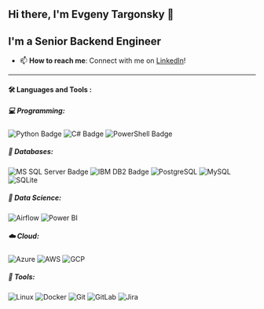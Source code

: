 ## Hi there, I'm Evgeny Targonsky 👋

## **I'm a Senior Backend Engineer**

- 📫 **How to reach me**: Connect with me on [LinkedIn](https://www.linkedin.com/in/targonsky/)!

---
#### :hammer_and_wrench: Languages and Tools :

##### 💻 Programming:
![Python Badge](https://img.shields.io/badge/-Python-ffffff?style=flat&logo=python&logoColor=FFD343&labelColor=306998)
![C# Badge](https://img.shields.io/badge/-C%23-ffffff?style=flat&logo=csharp&logoColor=ffffff&labelColor=9B4F96)
![PowerShell Badge](https://img.shields.io/badge/-PowerShell-ffffff?style=flat&logo=powershell&logoColor=5391FE&labelColor=012456)


##### 💾 Databases: 
![MS SQL Server Badge](https://img.shields.io/badge/-MS%20SQL%20Server-ffffff?style=flat&logo=microsoftsqlserver&logoColor=ffffff&labelColor=CC2927)
![IBM DB2 Badge](https://img.shields.io/badge/-IBM%20DB2-ffffff?style=flat&logo=ibm&logoColor=ffffff&labelColor=0033A0)
![PostgreSQL](https://img.shields.io/badge/PostgreSQL-ffffff?style=flat&logo=postgresql&logoColor=ffffff&labelColor=336791)
![MySQL](https://img.shields.io/badge/MySQL-ffffff?style=flat&logo=mysql&logoColor=005C84&labelColor=F29111)
![SQLite](https://img.shields.io/badge/SQLite-ffffff?style=flat&logo=sqlite&logoColor=ffffff&labelColor=003B57)

##### 🤖 Data Science:
![Airflow](https://img.shields.io/badge/Apache%20Airflow-ffffff?style=flat&logo=Apache-Airflow&logoColor=007A88&labelColor=)
![Power BI](https://img.shields.io/badge/Power%20BI-ffffff?style=flat&logo=power-bi&logoColor=000000&labelColor=F2C811)

##### ☁️ Cloud:
![Azure](https://img.shields.io/badge/Microsoft%20Azure-ffffff?style=flat&logo=Microsoft-Azure&logoColor=ffffff&labelColor=0078D4)
![AWS](https://img.shields.io/badge/Amazon%20AWS-ffffff?style=flat&logo=amazon-aws&logoColor=232F3E&labelColor=FF9900)
![GCP](https://img.shields.io/badge/Google%20Cloud-ffffff?style=flat&logo=google-cloud&logoColor=ffffff&labelColor=4285F4)

##### 🔨 Tools:
![Linux](https://img.shields.io/badge/Linux-ffffff?style=flat&logo=Linux&logoColor=000000&labelColor=FCC624)
![Docker](https://img.shields.io/badge/Docker-ffffff?style=flat&logo=Docker&logoColor=2496ED&labelColor=0A89D9)
![Git](https://img.shields.io/badge/Git-ffffff?style=flat&logo=Git&logoColor=ffffff&labelColor=F05032)
![GitLab](https://img.shields.io/badge/GitLab-ffffff?style=flat&logo=Gitlab&logoColor=ffffff&labelColor=E24329)
![Jira](https://img.shields.io/badge/Jira-ffffff?style=flat&logo=jira&logoColor=0052CC&labelColor=ffffff)

<!--
**evgtar/evgtar** is a ✨ _special_ ✨ repository because its `README.md` (this file) appears on your GitHub profile.


Here are some ideas to get you started:

- 🔭 I’m currently working on ...
- 🌱 I’m currently learning ...
- 👯 I’m looking to collaborate on ...
- 🤔 I’m looking for help with ...
- 💬 Ask me about ...

- 😄 Pronouns: ...
- ⚡ Fun fact: ...
-->




